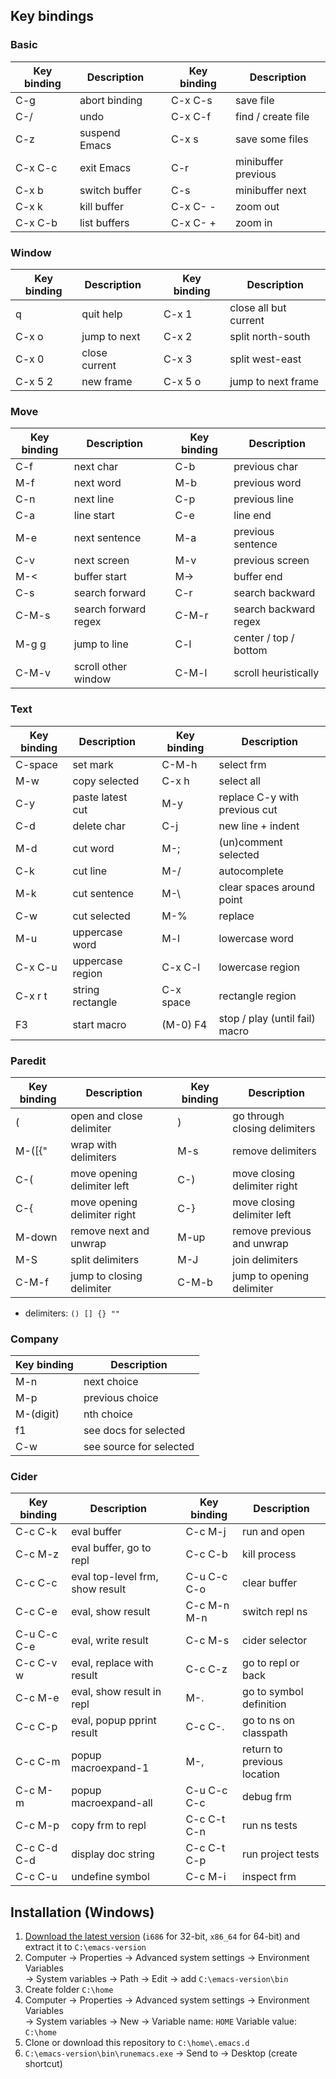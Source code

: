 ## Key bindings
### Basic
Key binding | Description |    | Key binding | Description
----------- | ----------- | -- | ----------- | -----------
C-g     | abort binding || C-x C-s  | save file
C-/     | undo          || C-x C-f  | find / create file
C-z     | suspend Emacs || C-x s    | save some files
C-x C-c | exit Emacs    || C-r      | minibuffer previous
C-x b   | switch buffer || C-s      | minibuffer next
C-x k   | kill buffer   || C-x C- - | zoom out
C-x C-b | list buffers  || C-x C- + | zoom in
### Window
Key binding | Description |    | Key binding | Description
----------- | ----------- | -- | ----------- | -----------
q       | quit help     || C-x 1   | close all but current
C-x o   | jump to next  || C-x 2   | split north-south
C-x 0   | close current || C-x 3   | split west-east
C-x 5 2 | new frame     || C-x 5 o | jump to next frame
### Move
Key binding | Description |    | Key binding | Description
----------- | ----------- | -- | ----------- | -----------
C-f   | next char            || C-b   | previous char
M-f   | next word            || M-b   | previous word
C-n   | next line            || C-p   | previous line
C-a   | line start           || C-e   | line end
M-e   | next sentence        || M-a   | previous sentence
C-v   | next screen          || M-v   | previous screen
M-<   | buffer start         || M->   | buffer end
C-s   | search forward       || C-r   | search backward
C-M-s | search forward regex || C-M-r | search backward regex
M-g g | jump to line         || C-l   | center / top / bottom
C-M-v | scroll other window  || C-M-l | scroll heuristically
### Text
Key binding | Description |    | Key binding | Description
----------- | ----------- | -- | ----------- | -----------
C-space | set mark         || C-M-h     | select frm
M-w     | copy selected    || C-x h     | select all
C-y     | paste latest cut || M-y       | replace C-y with previous cut
C-d     | delete char      || C-j       | new line + indent
M-d     | cut word         || M-;       | (un)comment selected
C-k     | cut line         || M-/       | autocomplete
M-k     | cut sentence     || M-\       | clear spaces around point
C-w     | cut selected     || M-%       | replace
M-u     | uppercase word   || M-l       | lowercase word
C-x C-u | uppercase region || C-x C-l   | lowercase region
C-x r t | string rectangle || C-x space | rectangle region
F3      | start macro      || (M-0) F4  | stop / play (until fail) macro
### Paredit
Key binding | Description |    | Key binding | Description
----------- | ----------- | -- | ----------- | -----------
(      | open and close delimiter     || )     | go through closing delimiters
M-([{" | wrap with delimiters         || M-s   | remove delimiters
C-(    | move opening delimiter left  || C-)   | move closing delimiter right
C-{    | move opening delimiter right || C-}   | move closing delimiter left
M-down | remove next and unwrap       || M-up  | remove previous and unwrap
M-S    | split delimiters             || M-J   | join delimiters
C-M-f  | jump to closing delimiter    || C-M-b | jump to opening delimiter
- delimiters: `() [] {} ""`
### Company
Key binding | Description
----------- | -----------
M-n       | next choice
M-p       | previous choice
M-(digit) | nth choice
f1        | see docs for selected
C-w       | see source for selected
### Cider
Key binding | Description |    | Key binding | Description
----------- | ----------- | -- | ----------- | -----------
C-c C-k     | eval buffer                     || C-c M-j     | run and open
C-c M-z     | eval buffer, go to repl         || C-c C-b     | kill process
C-c C-c     | eval top-level frm, show result || C-u C-c C-o | clear buffer
C-c C-e     | eval, show result               || C-c M-n M-n | switch repl ns
C-u C-c C-e | eval, write result              || C-c M-s     | cider selector
C-c C-v w   | eval, replace with result       || C-c C-z     | go to repl or back
C-c M-e     | eval, show result in repl       || M-.         | go to symbol definition
C-c C-p     | eval, popup pprint result       || C-c C-.     | go to ns on classpath
C-c C-m     | popup macroexpand-1             || M-,         | return to previous location
C-c M-m     | popup macroexpand-all           || C-u C-c C-c | debug frm
C-c M-p     | copy frm to repl                || C-c C-t C-n | run ns tests
C-c C-d C-d | display doc string              || C-c C-t C-p | run project tests
C-c C-u     | undefine symbol                 || C-c M-i     | inspect frm
## Installation (Windows)
1. [Download the latest version](http://ftp.gnu.org/gnu/emacs/windows/) (`i686` for 32-bit, `x86_64` for 64-bit) and extract it to `C:\emacs-version`
2. Computer -> Properties -> Advanced system settings -> Environment Variables  
   -> System variables -> Path -> Edit -> add `C:\emacs-version\bin`
3. Create folder `C:\home`
4. Computer -> Properties -> Advanced system settings -> Environment Variables  
   -> System variables -> New -> Variable name: `HOME` Variable value: `C:\home`
5. Clone or download this repository to `C:\home\.emacs.d`
6. `C:\emacs-version\bin\runemacs.exe` -> Send to -> Desktop (create shortcut)